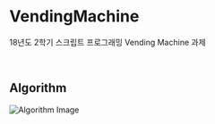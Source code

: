 # VendingMachine
18년도 2학기 스크립트 프로그래밍 Vending Machine 과제


<br>

## Algorithm

![Algorithm Image](https://github.com/junvictory/VendingMachine/blob/master/img/%E1%84%8C%E1%85%A1%E1%84%91%E1%85%A1%E1%86%AB%E1%84%80%E1%85%B5%20%E1%84%89%E1%85%AE%E1%86%AB%E1%84%89%E1%85%A5%E1%84%83%E1%85%A9.jpg)
